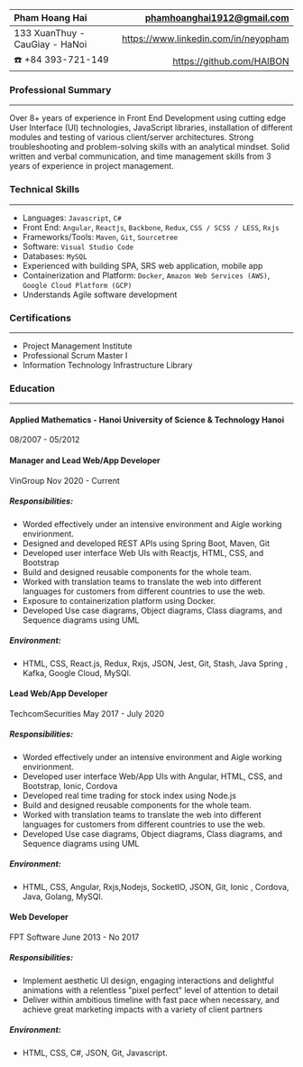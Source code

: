 |**Pham Hoang Hai**	 |  phamhoanghai1912@gmail.com|                                                   
|:--------------|--------:|
|133 XuanThuy - CauGiay - HaNoi  |  https://www.linkedin.com/in/neyopham|          
|:phone: +84 393-721-149 |  https://github.com/HAIBON| 								           
                                                                              
### Professional Summary

---

Over 8+ years of experience in Front End Development using cutting edge User Interface (UI) technologies, JavaScript libraries, installation of different modules and testing of various client/server architectures. Strong troubleshooting and problem-solving skills with an analytical mindset. Solid written and verbal communication, and time management skills from 3 years of experience in project management.  


### Technical Skills

---

*	Languages: `Javascript`, `C#`
*	Front End: `Angular`, `Reactjs`, `Backbone`, `Redux`, `CSS / SCSS / LESS`, `Rxjs`
*	Frameworks/Tools: `Maven`, `Git`, `Sourcetree`
*	Software:  `Visual Studio Code`
*	Databases: `MySQL`
*	Experienced with building SPA, SRS web application, mobile app
*	Containerization and Platform: `Docker`, `Amazon Web Services (AWS)`, `Google Cloud Platform (GCP)`
*	Understands Agile software development

### Certifications

---

*	Project Management Institute
*	Professional Scrum Master I
*	Information Technology Infrastructure Library
### Education

---

#### Applied Mathematics - Hanoi University of Science & Technology Hanoi
08/2007 - 05/2012

#### Manager and Lead Web/App Developer
VinGroup
Nov 2020 - Current
##### Responsibilities:
*   Worded effectively under an intensive environment and Aigle working envirionment.
*	Designed and developed REST APIs using Spring Boot, Maven, Git
*	Developed user interface Web UIs with Reactjs, HTML, CSS, and Bootstrap
*	Build and designed reusable components for the whole team.
*	Worked with translation teams to translate the web into different languages for customers from different countries to use the web.
*	Exposure to containerization platform using Docker.
*	Developed Use case diagrams, Object diagrams, Class diagrams, and Sequence diagrams using UML
##### Environment:
*   HTML, CSS, React.js, Redux, Rxjs, JSON, Jest, Git, Stash, Java Spring , Kafka, Google Cloud, MySQl.

#### Lead Web/App Developer
TechcomSecurities 
May 2017 - July 2020

##### Responsibilities:
*   Worded effectively under an intensive environment and Aigle working envirionment.
*	Developed user interface Web/App UIs with Angular, HTML, CSS, and Bootstrap, Ionic, Cordova
*	Developed real time trading for stock index using Node.js
*	Build and designed reusable components for the whole team.
*	Worked with translation teams to translate the web into different languages for customers from different countries to use the web.
*	Developed Use case diagrams, Object diagrams, Class diagrams, and Sequence diagrams using UML
##### Environment:
*   HTML, CSS, Angular, Rxjs,Nodejs, SocketIO, JSON, Git, Ionic , Cordova, Java, Golang, MySQl.

####  Web Developer
FPT Software 
June 2013 - No 2017
##### Responsibilities:
  * Implement aesthetic UI design, engaging interactions and delightful animations with a relentless "pixel perfect" level of attention to detail
  * Deliver within ambitious timeline with fast pace when necessary, and achieve great marketing impacts with a variety of client partners
##### Environment:
*   HTML, CSS, C#, JSON, Git, Javascript.

